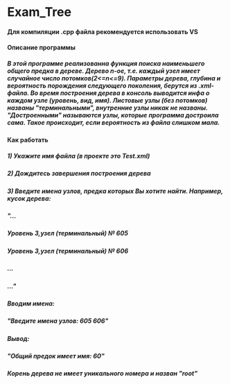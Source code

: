 # Exam_Tree
<h4>Для компиляции .cpp файла рекомендуется использовать VS</h4>
<h4>Описание программы</h4>
<h5>В этой программе реализованна функция поиска наименьшего общего предка в дереве. Дерево n-ое, т.е. каждый узел
имеет случайное число потомков(2<=n<=9). Параметры дерева, глубина и вероятность порождения следующего поколения, 
берутся из .xml-файла.
Во время построения дерева в консоль выводится инфа о каждом узле (уровень, вид, имя). Листовые узлы (без потомков)
названы "терминальными", внутренние узлы никак не названы. "Достроенными" называются узлы, которые программа достроила
сама. Такое происходит, если вероятность из файла слишком мала.</h5>
<h4>Как работать</h4>
<h5>1) Укажите имя файла (в проекте это Test.xml)</h5>
<h5>2) Дождитесь завершения построения дерева</h5>
<h5>3) Введите имена узлов, предка которых Вы хотите найти. Например, кусок дерева:</h5>
<h5>"...</h5>
<h5>Уровень 3,узел (терминальный) № 605</h5>
<h5>Уровень 3,узел (терминальный) № 606</h5>
<h5>...</h5>
<h5>..."</h5>
<h5>Вводим имена:</h5>
<h5>"Введите имена узлов: 605 606"</h5>
<h5>Вывод:</h5>
<h5>"Общий предок имеет имя: 60"</h5>
<h5>Корень дерева не имеет уникального номера и назван "root"</h5>
